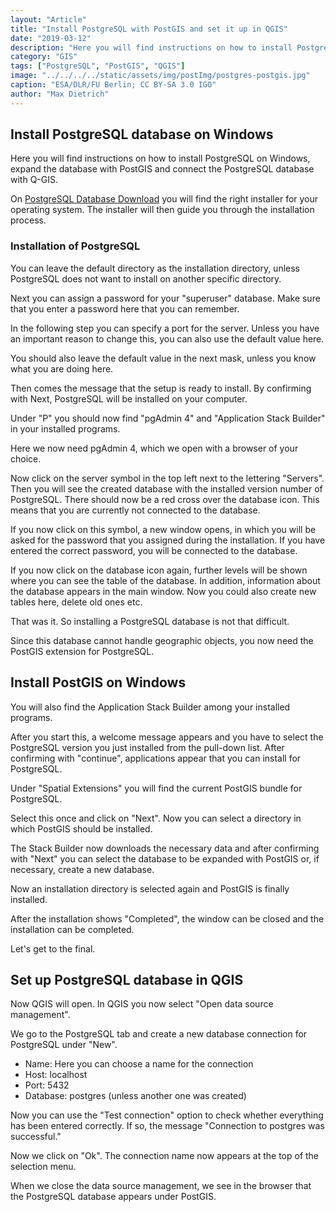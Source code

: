 ```yaml
---
layout: "Article"
title: "Install PostgreSQL with PostGIS and set it up in QGIS"
date: "2019-03-12"
description: "Here you will find instructions on how to install PostgreSQL on Windows, expand the database with PostGIS and connect the PostgreSQL database with Q-GIS."
category: "GIS"
tags: ["PostgreSQL", "PostGIS", "QGIS"]
image: "../../../../static/assets/img/postImg/postgres-postgis.jpg"
caption: "ESA/DLR/FU Berlin; CC BY-SA 3.0 IGO"
author: "Max Dietrich"
---
```



## Install PostgreSQL database on Windows

Here you will find instructions on how to install PostgreSQL on Windows, expand the database with PostGIS and connect the PostgreSQL database with Q-GIS.

On [PostgreSQL Database Download](https://www.enterprisedb.com/downloads/postgres-postgresql-downloads "PostgreSQL Database Download") you will find the right installer for your operating system. The installer will then guide you through the installation process.

### Installation of PostgreSQL

You can leave the default directory as the installation directory, unless PostgreSQL does not want to install on another specific directory.

Next you can assign a password for your "superuser" database. Make sure that you enter a password here that you can remember.

In the following step you can specify a port for the server. Unless you have an important reason to change this, you can also use the default value here.

You should also leave the default value in the next mask, unless you know what you are doing here.

Then comes the message that the setup is ready to install. By confirming with Next, PostgreSQL will be installed on your computer.

Under "P" you should now find "pgAdmin 4" and "Application Stack Builder" in your installed programs.

Here we now need pgAdmin 4, which we open with a browser of your choice.

Now click on the server symbol in the top left next to the lettering "Servers". Then you will see the created database with the installed version number of PostgreSQL. There should now be a red cross over the database icon. This means that you are currently not connected to the database.

If you now click on this symbol, a new window opens, in which you will be asked for the password that you assigned during the installation. If you have entered the correct password, you will be connected to the database.

If you now click on the database icon again, further levels will be shown where you can see the table of the database. In addition, information about the database appears in the main window. Now you could also create new tables here, delete old ones etc.

That was it. So installing a PostgreSQL database is not that difficult.

Since this database cannot handle geographic objects, you now need the PostGIS extension for PostgreSQL.

## Install PostGIS on Windows

You will also find the Application Stack Builder among your installed programs.

After you start this, a welcome message appears and you have to select the PostgreSQL version you just installed from the pull-down list. After confirming with "continue", applications appear that you can install for PostgreSQL.

Under "Spatial Extensions" you will find the current PostGIS bundle for PostgreSQL.

Select this once and click on "Next". Now you can select a directory in which PostGIS should be installed.

The Stack Builder now downloads the necessary data and after confirming with "Next" you can select the database to be expanded with PostGIS or, if necessary, create a new database.

Now an installation directory is selected again and PostGIS is finally installed.

After the installation shows "Completed", the window can be closed and the installation can be completed.

Let's get to the final.

## Set up PostgreSQL database in QGIS

Now QGIS will open. In QGIS you now select "Open data source management".

We go to the PostgreSQL tab and create a new database connection for PostgreSQL under "New".

* Name: Here you can choose a name for the connection
* Host: localhost
* Port: 5432
* Database: postgres (unless another one was created)

Now you can use the "Test connection" option to check whether everything has been entered correctly. If so, the message "Connection to postgres was successful."

Now we click on "Ok". The connection name now appears at the top of the selection menu.

When we close the data source management, we see in the browser that the PostgreSQL database appears under PostGIS.